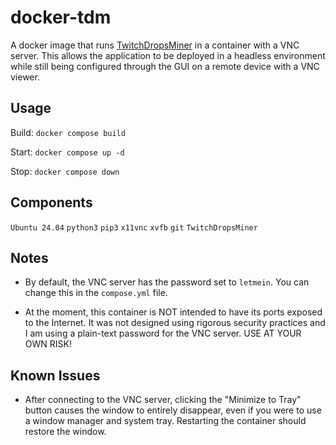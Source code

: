 # docker-tdm
A docker image that runs [TwitchDropsMiner](https://github.com/DevilXD/TwitchDropsMiner) in a container with a VNC server.
This allows the application to be deployed in a headless environment while
still being configured through the GUI on a remote device with a VNC viewer.

## Usage
Build:
`docker compose build`

Start:
`docker compose up -d`

Stop:
`docker compose down`

## Components
`Ubuntu 24.04`
`python3`
`pip3`
`x11vnc`
`xvfb`
`git`
`TwitchDropsMiner`

## Notes
- By default, the VNC server has the password set to `letmein`. You can change this in the `compose.yml` file.

- At the moment, this container is NOT intended to have its ports exposed to the Internet.
It was not designed using rigorous security practices and I am using a plain-text password for the VNC server.
USE AT YOUR OWN RISK!

## Known Issues
- After connecting to the VNC server, clicking the "Minimize to Tray" button causes the window to entirely disappear, even if you were to use a window manager and system tray. Restarting the container should restore the window.
